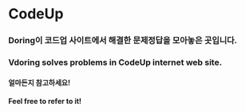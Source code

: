 # CodeUp

### Doring이 코드업 사이트에서 해결한 문제정답을 모아놓은 곳입니다.
### Vdoring solves problems in CodeUp internet web site.


#### 얼마든지 참고하세요!
#### Feel free to refer to it!
